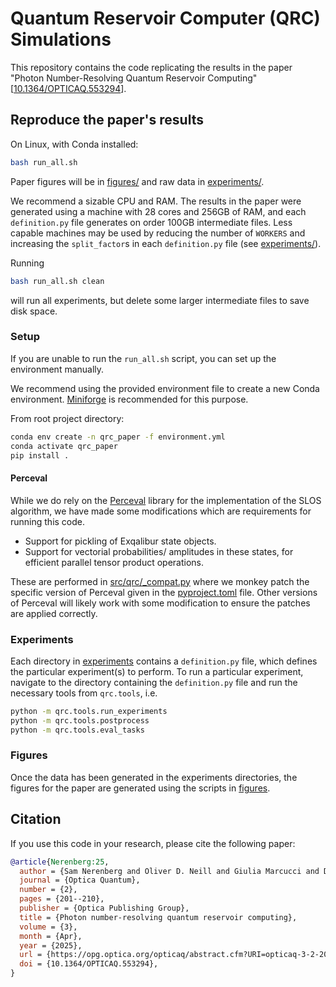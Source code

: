 # Quantum Reservoir Computer (QRC) Simulations

This repository contains the code replicating the results in the paper "Photon Number-Resolving Quantum Reservoir Computing" [[10.1364/OPTICAQ.553294](https://doi.org/10.1364/OPTICAQ.553294)].

## Reproduce the paper's results

On Linux, with Conda installed:
```bash
bash run_all.sh
```
Paper figures will be in [figures/](figures/) and raw data in [experiments/](experiments/).

We recommend a sizable CPU and RAM. The results in the paper were generated using a machine with 28 cores and 256GB of RAM, and each `definition.py` file generates on order 100GB intermediate files. Less capable machines may be used by reducing the number of `WORKERS` and increasing the `split_factor`s in each `definition.py` file (see [experiments/](experiments/)).

Running 
```bash
bash run_all.sh clean
```
will run all experiments, but delete some larger intermediate files to save disk space.


### Setup

If you are unable to run the `run_all.sh` script, you can set up the environment manually.

We recommend using the provided environment file to create a new Conda environment. [Miniforge](https://github.com/conda-forge/miniforge) is recommended for this purpose. 

From root project directory:
```bash
conda env create -n qrc_paper -f environment.yml
conda activate qrc_paper
pip install .
```

#### Perceval

While we do rely on the [Perceval](https://github.com/Quandela/Perceval) library for the implementation of the SLOS algorithm, we have made some modifications which are requirements for running this code.
 - Support for pickling of Exqalibur state objects.
 - Support for vectorial probabilities/ amplitudes in these states, for efficient parallel tensor product operations.
  
These are performed in [src/qrc/_compat.py](src/qrc/_compat.py) where we monkey patch the specific version of Perceval given in the [pyproject.toml](pyproject.toml) file. Other versions of Perceval will likely work with some modification to ensure the patches are applied correctly.


### Experiments

Each directory in [experiments](experiments) contains a `definition.py` file, which defines the particular experiment(s) to perform. 
To run a particular experiment, navigate to the directory containing the `definition.py` file and run the necessary tools from `qrc.tools`, i.e.
```bash
python -m qrc.tools.run_experiments
python -m qrc.tools.postprocess
python -m qrc.tools.eval_tasks
```

### Figures

Once the data has been generated in the experiments directories, the figures for the paper are generated using the scripts in [figures](figures).

## Citation

If you use this code in your research, please cite the following paper:

```bibtex
@article{Nerenberg:25,
  author = {Sam Nerenberg and Oliver D. Neill and Giulia Marcucci and Daniele Faccio},
  journal = {Optica Quantum},
  number = {2},
  pages = {201--210},
  publisher = {Optica Publishing Group},
  title = {Photon number-resolving quantum reservoir computing},
  volume = {3},
  month = {Apr},
  year = {2025},
  url = {https://opg.optica.org/opticaq/abstract.cfm?URI=opticaq-3-2-201},
  doi = {10.1364/OPTICAQ.553294},
}
```
